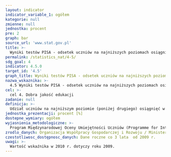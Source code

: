 ```yaml
---
layout: indicator
indicator_variable_1: ogółem
kategorie: null
zmienne: null
jednostka: procent
pre: 2
graph: bar
source_url: 'www.stat.gov.pl'
title: >-
  Wyniki testów PISA - odsetek uczniów na najniższych poziomach osiągnięć w czytaniu i interpretacji
permalink: /statistics_nat/4-5/
sdg_goal: 4
indicator: 4.5.0
target_id: '4.5'
graph_title: Wyniki testów PISA - odsetek uczniów na najniższych poziomach osiągnięć w czytaniu i interpretacji
nazwa_wskaznika: >-
  4.5 Wyniki testów PISA - odsetek uczniów na najniższych poziomach osiągnięć w czytaniu i interpretacji
cel: >-
  cel 4. Dobra jakość edukacji
zadanie: null
definicja: >-
  Udział uczniów na najniższym poziomie (poniżej drugiego) osiągnięć w dziedzinie – czytanie i interpretacja w ogólnej liczbie uczniów zdających egzamin.
jednostka_prezentacji: procent [%]
dostepne_wymiary: ogółem
wyjasnienia_metodologiczne: >-
  Program Międzynarodowej Oceny Umiejętności Uczniów (Programme for International Student Assessment – PISA) w skali międzynarodowej koordynowany jest przez Organizację Współpracy Gospodarczej i Rozwoju (OECD), a w Polsce przez Ministerstwo Edukacji Narodowej. celem Programu jest sprawdzenie umiejętności praktycznego zastosowania wiedzy nabytej w szkole i poza szkołą. Badanie (reprezentacyjne) realizowane jest w wylosowanych szkołach, a w zależności od typu szkoły, badaniem objęci są wylosowani uczniowie w wieku 15–16 lat (wyniki uogólniane są na całą populację). Warunkiem powodzenia badania jest uczestnictwo w nim wszystkich wylosowanych szkół i uczniów. Standardy PISA pozwalają jedynie na niewielką skalę odmowy.PISA sprawdza kompetencje uczniów w trzech dziedzinach: czytaniu i interpretacji, matematyce oraz rozumowaniu w naukach przyrodniczych. Badanie realizowanie jest co trzy lata, począwszy od 2000 r. W każdym z kolejnych badań szczególny nacisk jest położony na zbadanie jednej dziedziny (czytanie i interpretacja – w 2000 r. i 2009 r.), na którą przeznacza się połowę czasu przewidzianego na rozwiązanie przez ucznia całego zestawu zadań.Testy PISA (opracowane przez międzynarodowe konsorcjum, przy współpracy krajów uczestniczących w projekcie) różnią się od typowych zadań szkolnych, a na podstawie otrzymanych wyników szacuje się poziom umiejętności ucznia. Najlepsi uczniowie osiągają poziom 5 lub 6 (zadania o względnie wysokim stopniu trudności), natomiast wyniki poniżej poziomu 2 - minimalnego poziomu kompetencji - wskazują na posiadanie jedynie bardzo podstawowych umiejętności, co oznacza zwiększone ryzyko nieradzenia sobie na drodze edukacji i w życiu dorosłym.PISA jest jednym z najważniejszych i największych badań edukacyjnych, które ma na celu uzyskanie obiektywnych i porównywalnych danych w skali międzynarodowej o umiejętnościach (jednego rocznika) uczniów.
zrodlo_danych: Organizacja Współpracy Gospodarczej i Rozwoju / Ministerstwo Edukacji Narodowej
czestotliwosc_dostępnosc_danych: Dane roczne co 3 lata  od 2009 r.
uwagi: >-
  Wartość wskaźnika w 2010 r. dotyczy roku 2009.
---
```

